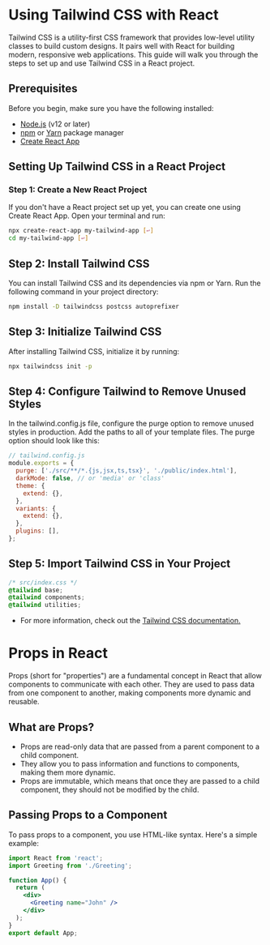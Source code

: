 # Using Tailwind CSS with React

Tailwind CSS is a utility-first CSS framework that provides low-level utility classes to build custom designs. It pairs well with React for building modern, responsive web applications. This guide will walk you through the steps to set up and use Tailwind CSS in a React project.

## Prerequisites

Before you begin, make sure you have the following installed:

- [Node.js](https://nodejs.org/) (v12 or later)
- [npm](https://www.npmjs.com/) or [Yarn](https://yarnpkg.com/) package manager
- [Create React App](https://reactjs.org/docs/create-a-new-react-app.html)

## Setting Up Tailwind CSS in a React Project

### Step 1: Create a New React Project

If you don't have a React project set up yet, you can create one using Create React App. Open your terminal and run:

```bash
npx create-react-app my-tailwind-app [↩]
cd my-tailwind-app [↩]
```
## Step 2: Install Tailwind CSS
You can install Tailwind CSS and its dependencies via npm or Yarn. Run the following command in your project directory:

```bash
npm install -D tailwindcss postcss autoprefixer
```
## Step 3: Initialize Tailwind CSS
After installing Tailwind CSS, initialize it by running:

```bash
npx tailwindcss init -p
```

## Step 4: Configure Tailwind to Remove Unused Styles
In the tailwind.config.js file, configure the purge option to remove unused styles in production. Add the paths to all of your template files. The purge option should look like this:

```Javascript
// tailwind.config.js
module.exports = {
  purge: ['./src/**/*.{js,jsx,ts,tsx}', './public/index.html'],
  darkMode: false, // or 'media' or 'class'
  theme: {
    extend: {},
  },
  variants: {
    extend: {},
  },
  plugins: [],
};
```
## Step 5: Import Tailwind CSS in Your Project
```css
/* src/index.css */
@tailwind base;
@tailwind components;
@tailwind utilities;
```

- For more information, check out the [Tailwind CSS documentation.](https://tailwindcss.com/docs/installation)



# Props in React

Props (short for "properties") are a fundamental concept in React that allow components to communicate with each other. They are used to pass data from one component to another, making components more dynamic and reusable.

## What are Props?

- Props are read-only data that are passed from a parent component to a child component.
- They allow you to pass information and functions to components, making them more dynamic.
- Props are immutable, which means that once they are passed to a child component, they should not be modified by the child.

## Passing Props to a Component

To pass props to a component, you use HTML-like syntax. Here's a simple example:

```jsx
import React from 'react';
import Greeting from './Greeting';

function App() {
  return (
    <div>
      <Greeting name="John" />
    </div>
  );
}
export default App;
```
